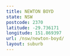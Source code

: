 ```yaml
---
title: NEWTON BOYD
state: NSW
postcode: 2370
latitude: -29.736171
longitude: 151.869397
url: /nsw/newton-boyd/
layout: suburb
---
```

